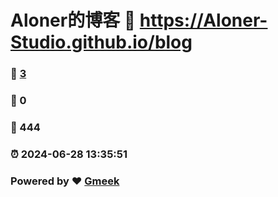 # Aloner的博客 :link: https://Aloner-Studio.github.io/blog 
### :page_facing_up: [3](https://Aloner-Studio.github.io/blog/tag.html) 
### :speech_balloon: 0 
### :hibiscus: 444 
### :alarm_clock: 2024-06-28 13:35:51 
### Powered by :heart: [Gmeek](https://github.com/Meekdai/Gmeek)
